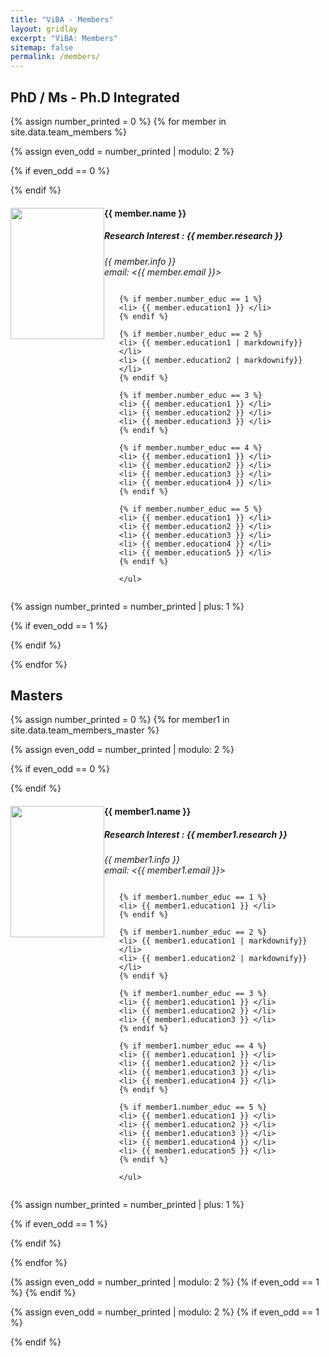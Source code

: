 ```yaml
---
title: "ViBA - Members"
layout: gridlay
excerpt: "ViBA: Members"
sitemap: false
permalink: /members/
---
```


 <!--**We are  looking for new PhD students, Postdocs, and Master students to join the team** [(see openings)]({{ site.url }}{{ site.baseurl }}/vacancies) **!**-->
<div>
  <h2>PhD / Ms - Ph.D Integrated</h2>

  {% assign number_printed = 0 %}
  {% for member in site.data.team_members %}

  {% assign even_odd = number_printed | modulo: 2 %}

  {% if even_odd == 0 %}
  <div class="row">
  {% endif %}

  <div class="col-sm-6 clearfix">
  <img src="{{ site.url }}{{ site.baseurl }}/images/teampic/{{ member.photo }}" class="img-responsive" style="width: 150px; height: 210px; object-fit: cover; float: left;" />
    <h4>{{ member.name }}</h4>
    <h5>Research Interest : {{ member.research }}</h5>
    <i>{{ member.info }} <br>email: <{{ member.email }}></i>
    <ul style="overflow: hidden">

    {% if member.number_educ == 1 %}
    <li> {{ member.education1 }} </li>
    {% endif %}

    {% if member.number_educ == 2 %}
    <li> {{ member.education1 | markdownify}} </li>
    <li> {{ member.education2 | markdownify}} </li>
    {% endif %}

    {% if member.number_educ == 3 %}
    <li> {{ member.education1 }} </li>
    <li> {{ member.education2 }} </li>
    <li> {{ member.education3 }} </li>
    {% endif %}

    {% if member.number_educ == 4 %}
    <li> {{ member.education1 }} </li>
    <li> {{ member.education2 }} </li>
    <li> {{ member.education3 }} </li>
    <li> {{ member.education4 }} </li>
    {% endif %}

    {% if member.number_educ == 5 %}
    <li> {{ member.education1 }} </li>
    <li> {{ member.education2 }} </li>
    <li> {{ member.education3 }} </li>
    <li> {{ member.education4 }} </li>
    <li> {{ member.education5 }} </li>
    {% endif %}

    </ul>
  </div>

  {% assign number_printed = number_printed | plus: 1 %}

  {% if even_odd == 1 %}
  </div>
  {% endif %}

  {% endfor %}
</div>

<div>
  <h2>Masters</h2>

  {% assign number_printed = 0 %}
  {% for member1 in site.data.team_members_master %}

  {% assign even_odd = number_printed | modulo: 2 %}

  {% if even_odd == 0 %}

  <div class="row">
  {% endif %}

  <div class="col-sm-6 clearfix">
  <img src="{{ site.url }}{{ site.baseurl }}/images/teampic/{{ member1.photo }}" class="img-responsive" style="width: 150px; height: 210px; object-fit: cover; float: left;"/>
    <h4>{{ member1.name }}</h4>
    <h5>Research Interest : {{ member1.research }}</h5>
    <i>{{ member1.info }} <br>email: <{{ member1.email }}></i>
    <ul style="overflow: hidden">

    {% if member1.number_educ == 1 %}
    <li> {{ member1.education1 }} </li>
    {% endif %}

    {% if member1.number_educ == 2 %}
    <li> {{ member1.education1 | markdownify}} </li>
    <li> {{ member1.education2 | markdownify}} </li>
    {% endif %}

    {% if member1.number_educ == 3 %}
    <li> {{ member1.education1 }} </li>
    <li> {{ member1.education2 }} </li>
    <li> {{ member1.education3 }} </li>
    {% endif %}

    {% if member1.number_educ == 4 %}
    <li> {{ member1.education1 }} </li>
    <li> {{ member1.education2 }} </li>
    <li> {{ member1.education3 }} </li>
    <li> {{ member1.education4 }} </li>
    {% endif %}

    {% if member1.number_educ == 5 %}
    <li> {{ member1.education1 }} </li>
    <li> {{ member1.education2 }} </li>
    <li> {{ member1.education3 }} </li>
    <li> {{ member1.education4 }} </li>
    <li> {{ member1.education5 }} </li>
    {% endif %}

    </ul>
  </div>

  {% assign number_printed = number_printed | plus: 1 %}

  {% if even_odd == 1 %}
  </div>
  {% endif %}

  {% endfor %}

  {% assign even_odd = number_printed | modulo: 2 %}
  {% if even_odd == 1 %}
  {% endif %}


  {% assign even_odd = number_printed | modulo: 2 %}
  {% if even_odd == 1 %}
  </div>
  {% endif %}
</div>